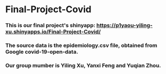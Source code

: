 # Final-Project-Covid
### This is our final project's shinyapp: https://p1yaou-yiling-xu.shinyapps.io/Final-Project-Covid/
### The source data is the epidemiology.csv file, obtained from Google covid-19-open-data.
### Our group mumber is Yiling Xu, Yanxi Feng and Yuqian Zhou.
